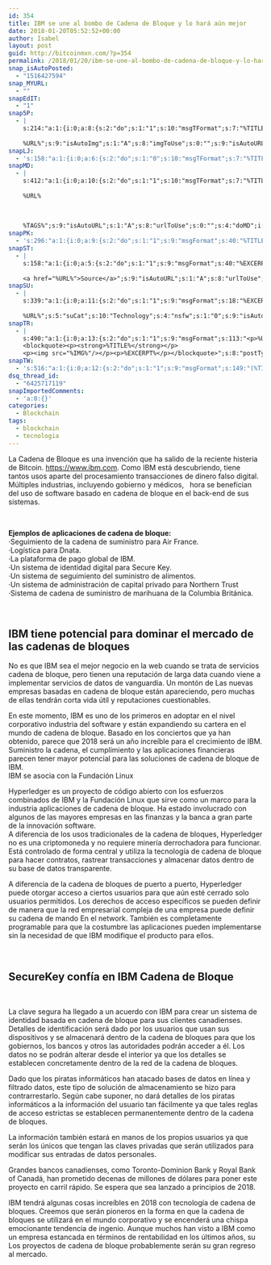 ```yaml
---
id: 354
title: IBM se une al bombo de Cadena de Bloque y lo hará aún mejor
date: 2018-01-20T05:52:52+00:00
author: Isabel
layout: post
guid: http://bitcoinmxn.com/?p=354
permalink: /2018/01/20/ibm-se-une-al-bombo-de-cadena-de-bloque-y-lo-hara-aun-mejor/
snap_isAutoPosted:
  - "1516427594"
snap_MYURL:
  - ""
snapEdIT:
  - "1"
snap5P:
  - |
    s:214:"a:1:{i:0;a:8:{s:2:"do";s:1:"1";s:10:"msgTFormat";s:7:"%TITLE%";s:9:"msgFormat";s:18:"%EXCERPT%
    
    %URL%";s:9:"isAutoImg";s:1:"A";s:8:"imgToUse";s:0:"";s:9:"isAutoURL";s:1:"A";s:8:"urlToUse";s:0:"";s:4:"do5P";i:0;}}";
snapLJ:
  - 's:158:"a:1:{i:0;a:6:{s:2:"do";s:1:"0";s:10:"msgTFormat";s:7:"%TITLE%";s:9:"msgFormat";s:9:"%EXCERPT%";s:9:"isAutoURL";s:1:"A";s:8:"urlToUse";s:0:"";s:4:"doLJ";i:0;}}";'
snapMD:
  - |
    s:412:"a:1:{i:0;a:10:{s:2:"do";s:1:"1";s:10:"msgTFormat";s:7:"%TITLE%";s:9:"msgFormat";s:32:"%EXCERPT%
    
    %URL%
    
    
    
    %TAGS%";s:9:"isAutoURL";s:1:"A";s:8:"urlToUse";s:0:"";s:4:"doMD";i:0;s:8:"isPosted";s:1:"1";s:4:"pgID";s:12:"3490aa19f496";s:7:"postURL";s:113:"https://medium.com/@BitcoinMXN/ibm-se-une-al-bombo-de-cadena-de-bloque-y-lo-har%C3%A1-a%C3%BAn-mejor-3490aa19f496";s:5:"pDate";s:19:"2018-01-20 05:52:55";}}";
snapPK:
  - 's:296:"a:1:{i:0;a:9:{s:2:"do";s:1:"1";s:9:"msgFormat";s:40:"%TITLE% - %URL% #bitcoin #mexico #crypto";s:9:"isAutoURL";s:1:"A";s:8:"urlToUse";s:0:"";s:4:"doPK";i:0;s:8:"isPosted";s:1:"1";s:4:"pgID";i:1366755478;s:7:"postURL";s:30:"https://www.plurk.com/p/mlqb9y";s:5:"pDate";s:19:"2018-01-20 05:52:58";}}";'
snapST:
  - |
    s:158:"a:1:{i:0;a:5:{s:2:"do";s:1:"1";s:9:"msgFormat";s:40:"%EXCERPT%
    
    <a href="%URL%">Source</a>";s:9:"isAutoURL";s:1:"A";s:8:"urlToUse";s:0:"";s:4:"doST";i:0;}}";
snapSU:
  - |
    s:339:"a:1:{i:0;a:11:{s:2:"do";s:1:"1";s:9:"msgFormat";s:18:"%EXCERPT%
    
    %URL%";s:5:"suCat";s:10:"Technology";s:4:"nsfw";s:1:"0";s:9:"isAutoURL";s:1:"A";s:8:"urlToUse";s:0:"";s:4:"doSU";i:0;s:8:"isPosted";s:1:"1";s:4:"pgID";s:6:"2FD62d";s:7:"postURL";s:45:"http://www.stumbleupon.com/su/2FD62d/comments";s:5:"pDate";s:19:"2018-01-20 05:53:12";}}";
snapTR:
  - |
    s:490:"a:1:{i:0;a:13:{s:2:"do";s:1:"1";s:9:"msgFormat";s:113:"<p>%URL%</p>
    <blockquote><p><strong>%TITLE%</strong></p>
    <p><img src="%IMG%"/></p><p>%EXCERPT%</p></blockquote>";s:8:"postType";s:1:"T";s:10:"msgTFormat";s:7:"%TITLE%";s:9:"isAutoImg";s:1:"A";s:8:"imgToUse";s:0:"";s:9:"isAutoURL";s:1:"A";s:8:"urlToUse";s:0:"";s:4:"doTR";i:0;s:8:"isPosted";s:1:"1";s:4:"pgID";i:169911739463;s:7:"postURL";s:46:"http://bitcoinmxn.tumblr.com/post/169911739463";s:5:"pDate";s:19:"2018-01-20 05:53:14";}}";
snapTW:
  - 's:516:"a:1:{i:0;a:12:{s:2:"do";s:1:"1";s:9:"msgFormat";s:149:"(%TITLE%) - %URL% #bitcoin #criptomonedas #criptomoneda #blockchain #bitcoinMexico #bitcoinpanama #bitcoinvenezuela #ethereum #mexico #cryptocurrency";s:8:"attchImg";s:1:"1";s:9:"isAutoImg";s:1:"A";s:8:"imgToUse";s:0:"";s:9:"isAutoURL";s:1:"A";s:8:"urlToUse";s:0:"";s:4:"doTW";i:0;s:8:"isPosted";s:1:"1";s:4:"pgID";s:18:"954592638602276864";s:7:"postURL";s:57:"https://twitter.com/mxn_bitcoin/status/954592638602276864";s:5:"pDate";s:19:"2018-01-20 05:53:15";}}";'
dsq_thread_id:
  - "6425717119"
snapImportedComments:
  - 'a:0:{}'
categories:
  - Blockchain
tags:
  - blockchain
  - tecnologia
---
```

La Cadena de Bloque es una invención que ha salido de la reciente histeria de Bitcoin. https://www.ibm.com. Como IBM está descubriendo, tiene tantos usos aparte del procesamiento transacciones de dinero falso digital. Múltiples industrias, incluyendo gobierno y médicos,   hora se benefician del uso de software basado en cadena de bloque en el back-end de sus sistemas.

&nbsp;

**Ejemplos de aplicaciones de cadena de bloque:**  
·Seguimiento de la cadena de suministro para Air France.  
·Logística para Dnata.  
·La plataforma de pago global de IBM.  
·Un sistema de identidad digital para Secure Key.  
·Un sistema de seguimiento del suministro de alimentos.  
·Un sistema de administración de capital privado para Northern Trust  
·Sistema de cadena de suministro de marihuana de la Columbia Británica.

&nbsp;

## IBM tiene potencial para dominar el mercado de las cadenas de bloques

No es que IBM sea el mejor negocio en la web cuando se trata de servicios cadena de bloque, pero tienen una reputación de larga data cuando viene a implementar servicios de datos de vanguardia. Un montón de Las nuevas empresas basadas en cadena de bloque están apareciendo, pero muchas de ellas tendrán corta vida útil y reputaciones cuestionables.

En este momento, IBM es uno de los primeros en adoptar en el nivel corporativo industria del software y están expandiendo su cartera en el mundo de cadena de bloque. Basado en los conciertos que ya han obtenido, parece que 2018 será un año increíble para el crecimiento de IBM. Suministro la cadena, el cumplimiento y las aplicaciones financieras parecen tener mayor potencial para las soluciones de cadena de bloque de IBM.  
IBM se asocia con la Fundación Linux

Hyperledger es un proyecto de código abierto con los esfuerzos combinados de IBM y la Fundación Linux que sirve como un marco para la industria aplicaciones de cadena de bloque. Ha estado involucrado con algunos de las mayores empresas en las finanzas y la banca a gran parte de la innovación software.  
A diferencia de los usos tradicionales de la cadena de bloques, Hyperledger no es una criptomoneda y no requiere minería derrochadora para funcionar. Está controlado de forma central y utiliza la tecnología de cadena de bloque para hacer contratos, rastrear transacciones y almacenar datos dentro de su base de datos transparente.

A diferencia de la cadena de bloques de puerto a puerto, Hyperledger puede otorgar acceso a ciertos usuarios para que aún esté cerrado solo usuarios permitidos. Los derechos de acceso específicos se pueden definir de manera que la red empresarial compleja de una empresa puede definir su cadena de mando En el network. También es completamente programable para que la costumbre las aplicaciones pueden implementarse sin la necesidad de que IBM modifique el producto para ellos.

&nbsp;

## SecureKey confía en IBM Cadena de Bloque

&nbsp;

La clave segura ha llegado a un acuerdo con IBM para crear un sistema de identidad basada en cadena de bloque para sus clientes canadienses. Detalles de identificación será dado por los usuarios que usan sus dispositivos y se almacenará dentro de la cadena de bloques para que los gobiernos, los bancos y otros las autoridades podrán acceder a él. Los datos no se podrán alterar desde el interior ya que los detalles se establecen concretamente dentro de la red de la cadena de bloques.

Dado que los piratas informáticos han atacado bases de datos en línea y filtrado datos, este tipo de solución de almacenamiento se hizo para contrarrestarlo. Según cabe suponer, no dará detalles de los piratas informáticos a la información del usuario tan fácilmente ya que tales reglas de acceso estrictas se establecen permanentemente dentro de la cadena de bloques.

La información también estará en manos de los propios usuarios ya que serán los únicos que tengan las claves privadas que serán utilizados para modificar sus entradas de datos personales.

Grandes bancos canadienses, como Toronto-Dominion Bank y Royal Bank of Canadá, han prometido decenas de millones de dólares para poner este proyecto en carril rápido. Se espera que sea lanzado a principios de 2018.

IBM tendrá algunas cosas increíbles en 2018 con tecnología de cadena de bloques. Creemos que serán pioneros en la forma en que la cadena de bloques se utilizará en el mundo corporativo y se encenderá una chispa emocionante tendencia de ingenio. Aunque muchos han visto a IBM como un empresa estancada en términos de rentabilidad en los últimos años, su Los proyectos de cadena de bloque probablemente serán su gran regreso al mercado.